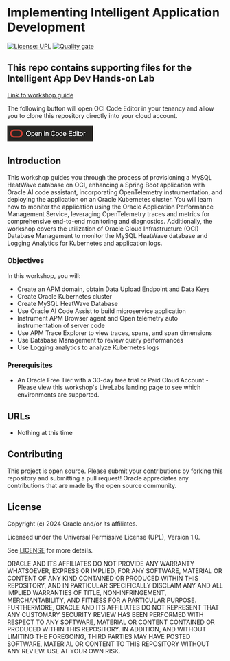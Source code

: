 # Implementing Intelligent Application Development

[![License: UPL](https://img.shields.io/badge/license-UPL-green)](https://img.shields.io/badge/license-UPL-green) [![Quality gate](https://sonarcloud.io/api/project_badges/quality_gate?project=oracle-devrel_oci-devlive-2024)](https://sonarcloud.io/dashboard?id=oracle-devrel_oci-devlive-2024)

## This repo contains supporting files for the Intelligent App Dev Hands-on Lab

[Link to workshop guide](https://apexapps.oracle.com/pls/apex/r/dbpm/livelabs/view-workshop?wec=7625-GFDB-QRPZ-RFTK&request=109399795131694&session=109399795131694)

The following button will open OCI Code Editor in your tenancy and allow you to clone this repository directly into your cloud account.

[![Open in Code Editor](https://raw.githubusercontent.com/oracle-devrel/oci-code-editor-samples/main/images/open-in-code-editor.png)](https://cloud.oracle.com/?region=home&cs_repo_url=https://github.com/oracle-devrel/oci-devlive-2024.git&cs_branch=main&cs_readme_path=README.md&cs_open_ce=true)

## Introduction
This workshop guides you through the process of provisioning a MySQL HeatWave database on OCI, enhancing a Spring Boot application with Oracle AI code assistant, incorporating OpenTelemetry instrumentation, and deploying the application on an Oracle Kubernetes cluster. You will learn how to monitor the application using the Oracle Application Performance Management Service, leveraging OpenTelemetry traces and metrics for comprehensive end-to-end monitoring and diagnostics. Additionally, the workshop covers the utilization of Oracle Cloud Infrastructure (OCI) Database Management to monitor the MySQL HeatWave database and Logging Analytics for Kubernetes and application logs.

### Objectives

In this workshop, you will:
* Create an APM domain, obtain Data Upload Endpoint and Data Keys
* Create Oracle Kubernetes cluster 
* Create MySQL HeatWave Database 
* Use Oracle AI Code Assist to build microservice application 
*	Instrument APM Browser agent and Open telemetry auto instrumentation of server code
*	Use APM Trace Explorer to view traces, spans, and span dimensions
* Use Database Management to review query performances
* Use Logging analytics to analyze Kubernetes logs 

### Prerequisites

* An Oracle Free Tier with a 30-day free trial or Paid Cloud Account - Please view this workshop's LiveLabs landing page to see which environments are supported.

## URLs
* Nothing at this time

## Contributing
This project is open source.  Please submit your contributions by forking this repository and submitting a pull request!  Oracle appreciates any contributions that are made by the open source community.

## License
Copyright (c) 2024 Oracle and/or its affiliates.

Licensed under the Universal Permissive License (UPL), Version 1.0.

See [LICENSE](LICENSE) for more details.

ORACLE AND ITS AFFILIATES DO NOT PROVIDE ANY WARRANTY WHATSOEVER, EXPRESS OR IMPLIED, FOR ANY SOFTWARE, MATERIAL OR CONTENT OF ANY KIND CONTAINED OR PRODUCED WITHIN THIS REPOSITORY, AND IN PARTICULAR SPECIFICALLY DISCLAIM ANY AND ALL IMPLIED WARRANTIES OF TITLE, NON-INFRINGEMENT, MERCHANTABILITY, AND FITNESS FOR A PARTICULAR PURPOSE.  FURTHERMORE, ORACLE AND ITS AFFILIATES DO NOT REPRESENT THAT ANY CUSTOMARY SECURITY REVIEW HAS BEEN PERFORMED WITH RESPECT TO ANY SOFTWARE, MATERIAL OR CONTENT CONTAINED OR PRODUCED WITHIN THIS REPOSITORY. IN ADDITION, AND WITHOUT LIMITING THE FOREGOING, THIRD PARTIES MAY HAVE POSTED SOFTWARE, MATERIAL OR CONTENT TO THIS REPOSITORY WITHOUT ANY REVIEW. USE AT YOUR OWN RISK. 